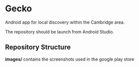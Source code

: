 # Gecko

Android app for local discovery within the Cambridge area.

The repository should be launch from Android Studio.

## Repository Structure

**images/** contains the screenshots used in the google play store
